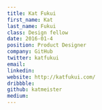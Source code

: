 ```yaml
---
title: Kat Fukui
first_name: Kat
last_name: Fukui
class: Design fellow
date: 2016-01-4
position: Product Designer
company: GitHub
twitter: katfukui
email:
linkedin:
website: http://katfukui.com/
dribbble:
github: katmeister
medium:
---
```

